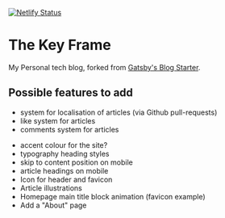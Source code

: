 [![Netlify Status](https://api.netlify.com/api/v1/badges/fa20d50a-d2a8-4938-8ca6-855a04c3f0e6/deploy-status)](https://app.netlify.com/sites/thekeyframe/deploys)

# The Key Frame

My Personal tech blog, forked from [Gatsby's Blog Starter](https://www.gatsbyjs.com/starters/gatsbyjs/gatsby-starter-blog).

## Possible features to add

- system for localisation of articles (via Github pull-requests)
- like system for articles
- comments system for articles

* accent colour for the site?
* typography heading styles
* skip to content position on mobile
* article headings on mobile
* Icon for header and favicon
* Article illustrations
* Homepage main title block animation (favicon example)
* Add a "About" page
